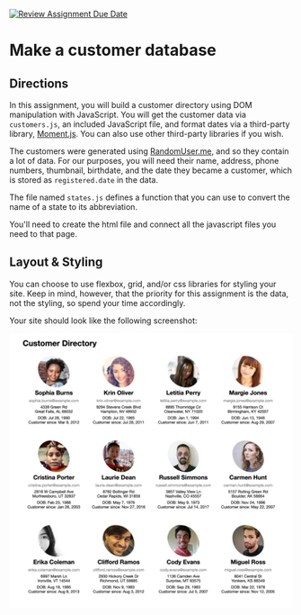 [![Review Assignment Due Date](https://classroom.github.com/assets/deadline-readme-button-24ddc0f5d75046c5622901739e7c5dd533143b0c8e959d652212380cedb1ea36.svg)](https://classroom.github.com/a/zKuxsBg9)
# Make a customer database

## Directions

In this assignment, you will build a customer directory using DOM manipulation with JavaScript. You will get the customer data via `customers.js`, an included JavaScript file, and format dates via a third-party library, [Moment.js](http://momentjs.com/). You can also use other third-party libraries if you wish.

The customers were generated using [RandomUser.me](https://randomuser.me/), and so they contain a lot of data. For our purposes, you will need their name, address, phone numbers, thumbnail, birthdate, and the date they became a customer, which is stored as `registered.date` in the data.

The file named `states.js` defines a function that you can use to convert the name of a state to its abbreviation.

You'll need to create the html file and connect all the javascript files you need to that page.

## Layout & Styling

You can choose to use flexbox, grid, and/or css libraries for styling your site. Keep in mind, however, that the priority for this assignment is the data, not the styling, so spend your time accordingly.

Your site should look like the following screenshot:

![example screenshot](customer-db.png)

